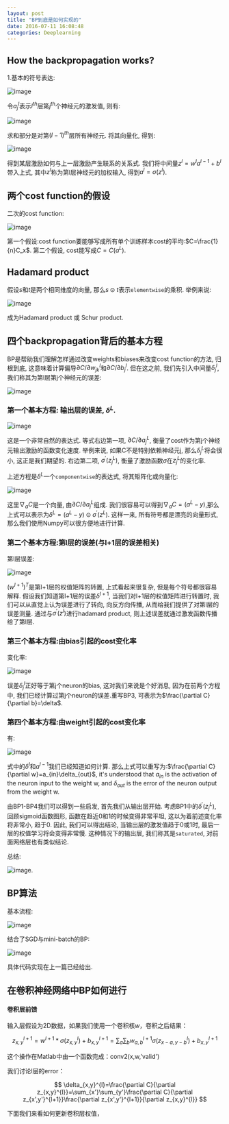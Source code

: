 ```yaml
---
layout: post
title: "BP到底是如何实现的"
date: 2016-07-11 16:08:48
categories: Deeplearning
---
```

## How the backpropagation works?
1.基本的符号表达:

![image](https://github.com/ColdCodeCool/ColdCodeCool.github.io/raw/master/images/notation.png)

令$a_{j}^{l}$表示$l^{th}$层第$j^{th}$个神经元的激发值, 则有:

![image](https://github.com/ColdCodeCool/ColdCodeCool.github.io/raw/master/images/activation.png)

求和部分是对第$(l-1)^{th}$层所有神经元. 将其向量化, 得到:

![image](https://github.com/ColdCodeCool/ColdCodeCool.github.io/raw/master/images/vectorization.png)

得到某层激励如何与上一层激励产生联系的关系式. 我们将中间量$z^l = w^{l}a^{l-1} + b^l$带入上式, 其中$z^l$称为第l层神经元的加权输入, 得到$a^l = \sigma(z^l)$.

## 两个cost function的假设
二次的cost function:

![image](https://github.com/ColdCodeCool/ColdCodeCool.github.io/raw/master/images/costfunction.png)

第一个假设:cost function要能够写成所有单个训练样本cost的平均:$C=\frac{1}{n}C_x$. 第二个假设, cost能写成$C = C(a^L)$.

## Hadamard product
假设$s$和$t$是两个相同维度的向量, 那么$s\odot t$表示`elementwise`的乘积. 举例来说:

![image](https://github.com/ColdCodeCool/ColdCodeCool.github.io/raw/master/images/hadamard.png)

成为Hadamard product 或 Schur product.

## 四个backpropagation背后的基本方程
BP是帮助我们理解怎样通过改变weights和biases来改变cost function的方法, 归根到底, 这意味着计算偏导$\partial C/\partial w_{jk}^l$和$\partial C/\partial b_{j}^l$. 但在这之前, 我们先引入中间量$\delta_{j}^l$, 我们称其为第l层第j个神经元的误差:

![image](https://github.com/ColdCodeCool/ColdCodeCool.github.io/raw/master/images/error.png)


### 第一个基本方程: 输出层的误差, $\delta^{L}$.

![image](https://github.com/ColdCodeCool/ColdCodeCool.github.io/raw/master/images/bp1.png)

这是一个非常自然的表达式. 等式右边第一项, $\partial C/\partial a_{j}^{L}$, 衡量了cost作为第j个神经元输出激励的函数变化速度. 举例来说, 如果C不是特别依赖神经元j, 那么$\delta_{j}^{L}$将会很小, 这正是我们期望的. 右边第二项, $\sigma^{\prime}(z_{j}^{L})$, 衡量了激励函数$\sigma$在$z_{j}^L$的变化率.

上述方程是$\delta^{L}$一个`componentwise`的表达式, 将其矩阵化或向量化:

![image](https://github.com/ColdCodeCool/ColdCodeCool.github.io/raw/master/images/matrix.png)

这里$\nabla_{a}C$是一个向量, 由$\partial C/\partial a_{j}^L$组成. 我们很容易可以得到$\nabla_{a}C=(a^L - y)$,那么上式可以表示为$\delta^L=(a^L-y)\odot \sigma^{\prime}(z^L)$. 这样一来, 所有符号都是漂亮的向量形式, 那么我们使用Numpy可以很方便地进行计算.

### 第二个基本方程:第l层的误差(与l+1层的误差相关)
第l层误差:

![image](https://github.com/ColdCodeCool/ColdCodeCool.github.io/raw/master/images/lerror.png)

$(w^{l+1})^T$是第l+1层的权值矩阵的转置, 上式看起来很复杂, 但是每个符号都很容易解释. 假设我们知道第l+1层的误差$\delta^{l+1}$, 当我们对l+1层的权值矩阵进行转置时, 我们可以从直觉上认为误差进行了转向, 向反方向传播, 从而给我们提供了对第l层的误差测量. 通过与$\sigma^{\prime}(z^l)$进行hadamard product, 则上述误差就通过激发函数传播给了第l层.

### 第三个基本方程:由bias引起的cost变化率
变化率:

![image](https://github.com/ColdCodeCool/ColdCodeCool.github.io/raw/master/images/biaschange.png)

误差$\delta_{j}^{l}$正好等于第j个neuron的bias, 这对我们来说是个好消息, 因为在前两个方程中, 我们已经计算过第j个neuron的误差.重写BP3, 可表示为$\frac{\partial C}{\partial b}=\delta$.

### 第四个基本方程:由weight引起的cost变化率
有:

![image](https://github.com/ColdCodeCool/ColdCodeCool.github.io/raw/master/images/weightchange.png)

式中的$\delta^{l}$和$a^{l-1}$我们已经知道如何计算. 那么上式可以重写为:$\frac{\partial C}{\partial w}=a_{in}\delta_{out}$, it's understood that $a_{in}$ is the activation of the neuron input to the weight w, and $\delta_{out}$ is the error of the neuron output from the weight w.

由BP1-BP4我们可以得到一些启发, 首先我们从输出层开始. 考虑BP1中的$\delta^{\prime}(z_{j}^{L})$, 回顾sigmoid函数图形, 函数在趋近0和1的时候变得非常平坦, 这以为着前述变化率将非常小, 趋于0. 因此, 我们可以得出结论, 当输出层的激发值趋于0或1时, 最后一层的权值学习将会变得非常慢. 这种情况下的输出层, 我们称其是`saturated`, 对前面网络层也有类似结论.

总结:

![image](https://github.com/ColdCodeCool/ColdCodeCool.github.io/raw/master/images/conclusion.png).

## BP算法
基本流程:

![image](https://github.com/ColdCodeCool/ColdCodeCool.github.io/raw/master/images/process.png)

结合了SGD与mini-batch的BP:

![image](https://github.com/ColdCodeCool/ColdCodeCool.github.io/raw/master/images/bpsgd.png)

具体代码实现在上一篇已经给出.

## 在卷积神经网络中BP如何进行
#### 卷积层前馈
输入层假设为2D数据，如果我们使用一个卷积核$w$，卷积之后结果：

$$
z_{x,y}^{l+1} = w^{l+1} * \sigma(z_{x,y}^{l}) + b_{x,y}^{l+1}=\sum_{a}\sum_{b}w_{a,b}^{l+1}\sigma(z_{x-a,y-b}^{l})+b_{x,y}^{l+1}
$$

这个操作在Matlab中由一个函数完成：conv2(x,w,'valid')

我们讨论l层的error：

$$
\delta_{x,y}^{l}=\frac{\partial C}{\partial z_{x,y}^{l}}=\sum_{x'}\sum_{y'}\frac{\partial C}{\partial z_{x',y'}^{l+1}}\frac{\partial z_{x',y'}^{l+1}}{\partial z_{x,y}^{l}}
$$


下面我们来看如何更新卷积层权值，